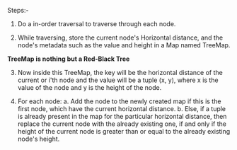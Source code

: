 Steps:-

1. Do a in-order traversal to traverse through each node.

2. While traversing, store the current node's Horizontal distance, and the node's metadata such as the value and height in a Map named TreeMap.

**TreeMap is nothing but a Red-Black Tree**

3. Now inside this TreeMap, the key will be the horizontal distance of the current or i'th node and the value will be a tuple (x, y), where x is the value of the node and y is the height of the node.

4. For each node:
 a. Add the node to the newly created map if this is the first node, which have the current horizontal distance.
 b. Else, if a tuple is already present in the map for the particular horizontal distance, then replace the current node with the already existing one, if and only if the height of the current node is greater than or equal to the already existing node's height.